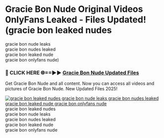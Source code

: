 # Gracie Bon Nude Original Videos 0nlyFans Leaked - Files Updated! (gracie bon leaked nudes<br>
gracie bon nude leaks<br>
gracie bon nudes leaked<br>
gracie bon leaked nude<br>
gracie bon onlyfans nude)

<h3>🔴 CLICK HERE 🌐==►► <a href="https://tinyurl.com/2p9ay9w9" rel="nofollow">Gracie Bon Nude Updated Files</a></h3>

Get Gracie Bon Nude and all content. Now you can access all videos and pictures of Gracie Bon Nude. New Updated Files 2025!

[![gracie bon leaked nudes<br>
gracie bon nude leaks<br>
gracie bon nudes leaked<br>
gracie bon leaked nude<br>
gracie bon onlyfans nude](https://i.imgur.com/KQgVmj3.gif)](https://tinyurl.com/2p9ay9w9)
gracie bon leaked nudes<br>
gracie bon nude leaks<br>
gracie bon nudes leaked<br>
gracie bon leaked nude<br>
gracie bon onlyfans nude